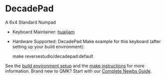 # DecadePad
A 6x4 Standard Numpad

* Keyboard Maintainer: [huajijam](https://github.com/huajijam)
* Hardware Supported: DecadePad
Make example for this keyboard (after setting up your build environment):

    make reversestudio/decadepad:default

See the [build environment setup](https://docs.qmk.fm/#/getting_started_build_tools) and the [make instructions](https://docs.qmk.fm/#/getting_started_make_guide) for more information. Brand new to QMK? Start with our [Complete Newbs Guide](https://docs.qmk.fm/#/newbs).
